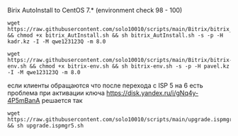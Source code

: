 
Birix AutoInstall to CentOS 7.* (environment check 98 - 100)

```
wget https://raw.githubusercontent.com/solo10010/scripts/main/Bitrix/bitrix_AutInstall.sh && chmod +x bitrix_AutInstall.sh && sh bitrix_AutInstall.sh -s -p -H kadr.kz -I -M qwe123123Q -m 8.0
```

```
wget https://raw.githubusercontent.com/solo10010/scripts/main/Bitrix/bitrix-env.sh && chmod +x bitrix-env.sh && sh bitrix-env.sh -s -p -H pavel.kz -I -M qwe123123Q -m 8.0
```

если клиенты обращаются что после перехода с ISP  5 на 6  есть проблема при активации ключа https://disk.yandex.ru/i/gNq4y-4P5mBanA  решается так
```
wget https://raw.githubusercontent.com/solo10010/scripts/main/upgrade.ispmgr5.sh && sh upgrade.ispmgr5.sh

```
